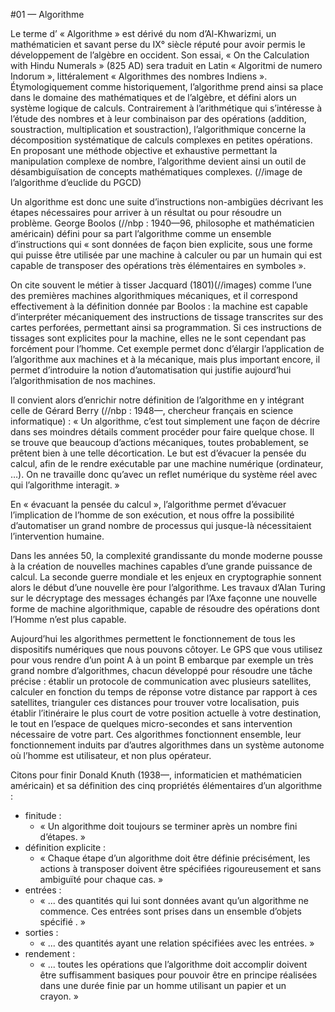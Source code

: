#01 — Algorithme

Le terme d’ « Algorithme » est dérivé du nom d’Al-Khwarizmi, un mathématicien et savant perse du IX° siècle réputé pour avoir permis le développement de l’algèbre en occident. Son essai, « On the Calculation with Hindu Numerals » (825 AD) sera traduit en Latin « Algoritmi de numero Indorum », littéralement « Algorithmes des nombres Indiens ».
Étymologiquement comme historiquement, l’algorithme prend ainsi sa place dans le domaine des mathématiques et de l’algèbre, et défini alors un système logique de calculs. Contrairement à l’arithmétique qui s’intéresse à l’étude des nombres et à leur combinaison par des opérations (addition, soustraction, multiplication et soustraction), l’algorithmique concerne la décomposition systématique de calculs complexes en petites opérations. En proposant une méthode objective et exhaustive permettant la manipulation complexe de nombre, l’algorithme devient ainsi un outil de désambiguïsation de concepts mathématiques complexes.
(//image de l’algorithme d’euclide du PGCD)

Un algorithme est donc une suite d’instructions non-ambigües décrivant les étapes nécessaires pour arriver à un résultat ou pour résoudre un problème. George Boolos (//nbp : 1940—96, philosophe et mathématicien américain) défini pour sa part l’algorithme comme un ensemble d’instructions qui « sont données de façon bien explicite, sous une forme qui puisse être utilisée par une machine à calculer ou par un humain qui est capable de transposer des opérations très élémentaires en symboles ». 

On cite souvent le métier à tisser Jacquard (1801)(//images) comme l’une des premières machines algorithmiques mécaniques, et il correspond effectivement à la définition donnée par Boolos : la machine est capable d’interpréter mécaniquement des instructions de tissage transcrites sur des cartes perforées, permettant ainsi sa programmation. Si ces instructions de tissages sont explicites pour la machine, elles ne le sont cependant pas forcément pour l’homme.
Cet exemple permet donc d’élargir l’application de l’algorithme aux machines et à la mécanique, mais plus important encore, il permet d’introduire la notion d’automatisation qui justifie aujourd’hui l’algorithmisation de nos machines.

Il convient alors d’enrichir notre définition de l’algorithme en y intégrant celle de Gérard Berry (//nbp : 1948—, chercheur français en science informatique) : 
« Un algorithme, c’est tout simplement une façon de décrire dans ses moindres détails comment procéder pour faire quelque chose. Il se trouve que beaucoup d’actions mécaniques, toutes probablement, se prêtent bien à une telle décortication. Le but est d’évacuer la pensée du calcul, afin de le rendre exécutable par une machine numérique (ordinateur, …). On ne travaille donc qu’avec un reflet numérique du système réel avec qui l’algorithme interagit. »

En « évacuant la pensée du calcul », l’algorithme permet d’évacuer l’implication de l’homme de son exécution, et nous offre la possibilité d’automatiser un grand nombre de processus qui jusque-là nécessitaient l’intervention humaine.

Dans les années 50, la complexité grandissante du monde moderne pousse à la création de nouvelles machines capables d’une grande puissance de calcul. La seconde guerre mondiale et les enjeux en cryptographie sonnent alors le début d’une nouvelle ère pour l’algorithme. Les travaux d’Alan Turing sur le décryptage des messages échangés par l’Axe façonne une nouvelle forme de machine algorithmique, capable de résoudre des opérations dont l’Homme n’est plus capable.

Aujourd’hui les algorithmes permettent le fonctionnement de tous les dispositifs numériques que nous pouvons côtoyer. Le GPS que vous utilisez pour vous rendre d’un point A à un point B embarque par exemple un très grand nombre d’algorithmes, chacun développé pour résoudre une tâche précise : établir un protocole de communication avec plusieurs satellites, calculer en fonction du temps de réponse votre distance par rapport à ces satellites, trianguler ces distances pour trouver votre localisation, puis établir l’itinéraire le plus court de votre position actuelle à votre destination, le tout en l’espace de quelques micro-secondes et sans intervention nécessaire de votre part. Ces algorithmes fonctionnent ensemble, leur fonctionnement induits par d’autres algorithmes dans un système autonome où l’homme est utilisateur, et non plus opérateur.

Citons pour finir Donald Knuth (1938—, informaticien et mathématicien américain) et sa définition des cinq propriétés élémentaires d’un algorithme :
+ finitude : 
	+ « Un algorithme doit toujours se terminer après un nombre fini d’étapes. »
+ définition explicite : 
	+ « Chaque étape d’un algorithme doit être définie précisément, les actions à transposer doivent être spécifiées rigoureusement et sans ambiguïté pour chaque cas. »
+ entrées : 
	+ « ... des quantités qui lui sont données avant qu’un algorithme ne commence. Ces entrées sont prises dans un ensemble d’objets spécifié . »
+ sorties : 
	+ « ... des quantités ayant une relation spécifiées avec les entrées. »
+ rendement : 
	+ « ... toutes les opérations que l’algorithme doit accomplir doivent être suffisamment basiques pour pouvoir être en principe réalisées dans une durée finie par un homme utilisant un papier et un crayon. »


